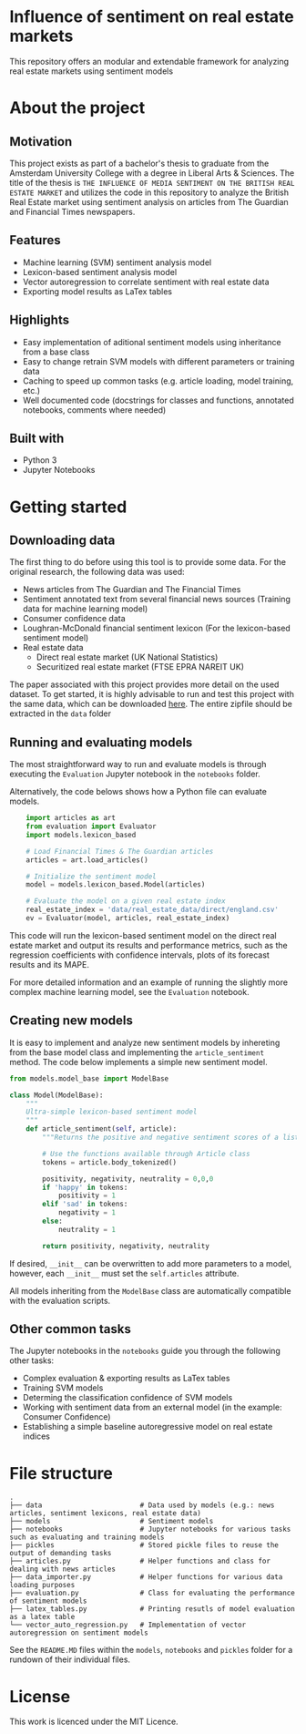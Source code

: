 # Influence of sentiment on real estate markets
This repository offers an modular and extendable framework for analyzing real estate markets using sentiment models

# About the project
## Motivation
This project exists as part of a bachelor's thesis to graduate from the Amsterdam University College with a degree in Liberal Arts & Sciences. The title of the thesis is `THE INFLUENCE OF MEDIA SENTIMENT ON THE BRITISH REAL
ESTATE MARKET` and utilizes the code in this repository to analyze the British Real Estate market using sentiment analysis on articles from The Guardian and Financial Times newspapers.

## Features
+ Machine learning (SVM) sentiment analysis model
+ Lexicon-based sentiment analysis model
+ Vector autoregression to correlate sentiment with real estate data
+ Exporting model results as LaTex tables

## Highlights
+ Easy implementation of aditional sentiment models using inheritance from a base class
+ Easy to change retrain SVM models with different parameters or training data
+ Caching to speed up common tasks (e.g. article loading, model training, etc.)
+ Well documented code (docstrings for classes and functions, annotated notebooks, comments where needed)


## Built with
+ Python 3
+ Jupyter Notebooks

# Getting started
## Downloading data
The first thing to do before using this tool is to provide some data. For the original research, the following data was used:
+ News articles from The Guardian and The Financial Times
+ Sentiment annotated text from several financial news sources (Training data for machine learning model)
+ Consumer confidence data
+ Loughran-McDonald financial sentiment lexicon (For the lexicon-based sentiment model)
+ Real estate data
    + Direct real estate market (UK National Statistics)
    + Securitized real estate market (FTSE EPRA NAREIT UK)

The paper associated with this project provides more detail on the used dataset.
To get started, it is highly advisable to run and test this project with the same data, which can be downloaded [here](https://drive.google.com/file/d/1UysbkU5v8Nh1Uhc8bYBeIgDJaZFHoRFe/view?usp=sharing).
The entire zipfile should be extracted in the `data` folder

## Running and evaluating models
The most straightforward way to run and evaluate models is through executing the `Evaluation` Jupyter notebook in the `notebooks` folder. 

Alternatively, the code belows shows how a Python file can evaluate models.

```python
    import articles as art
    from evaluation import Evaluator
    import models.lexicon_based

    # Load Financial Times & The Guardian articles
    articles = art.load_articles()

    # Initialize the sentiment model
    model = models.lexicon_based.Model(articles)

    # Evaluate the model on a given real estate index
    real_estate_index = 'data/real_estate_data/direct/england.csv'
    ev = Evaluator(model, articles, real_estate_index)
```
This code will run the lexicon-based sentiment model on the direct real estate market and output its results and performance metrics, such as the regression coefficients with confidence intervals, plots of its forecast results and its MAPE.

For more detailed information and an example of running the slightly more complex machine learning model, see the `Evaluation` notebook.

## Creating new models
It is easy to implement and analyze new sentiment models by inhereting from the base model class and implementing the `article_sentiment` method. The code below implements a simple new sentiment model.

```python
from models.model_base import ModelBase

class Model(ModelBase):
    """
    Ultra-simple lexicon-based sentiment model
    """
    def article_sentiment(self, article):
        """Returns the positive and negative sentiment scores of a list of tokens as a tuple"""

        # Use the functions available through Article class
        tokens = article.body_tokenized()

        positivity, negativity, neutrality = 0,0,0
        if 'happy' in tokens:
            positivity = 1
        elif 'sad' in tokens:
            negativity = 1
        else:
            neutrality = 1

        return positivity, negativity, neutrality
```

If desired, `__init__` can be overwritten to add more parameters to a model, however, each `__init__` must set the `self.articles` attribute.

All models inheriting from the `ModelBase` class are automatically compatible with the evaluation scripts.

## Other common tasks
The Jupyter notebooks in the `notebooks` guide you through the following other tasks:
+ Complex evaluation & exporting results as LaTex tables
+ Training SVM models
+ Determing the classification confidence of SVM models
+ Working with sentiment data from an external model (in the example: Consumer Confidence)
+ Establishing a simple baseline autoregressive model on real estate indices

# File structure
    .
    ├── data                        # Data used by models (e.g.: news articles, sentiment lexicons, real estate data)
    ├── models                      # Sentiment models
    ├── notebooks                   # Jupyter notebooks for various tasks such as evaluating and training models
    ├── pickles                     # Stored pickle files to reuse the output of demanding tasks 
    ├── articles.py                 # Helper functions and class for dealing with news articles
    ├── data_importer.py            # Helper functions for various data loading purposes
    ├── evaluation.py               # Class for evaluating the performance of sentiment models
    ├── latex_tables.py             # Printing resutls of model evaluation as a latex table
    └── vector_auto_regression.py   # Implementation of vector autoregression on sentiment models

See the `README.MD` files within the `models`, `notebooks` and `pickles` folder for a rundown of their individual files.

# License
This work is licenced under the MIT Licence. 


